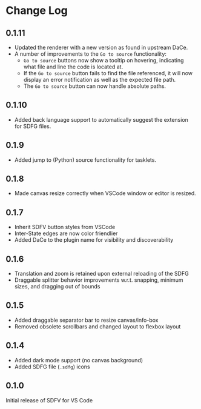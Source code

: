 # Change Log

## 0.1.11

- Updated the renderer with a new version as found in upstream DaCe.
- A number of improvements to the `Go to source` functionality:
  - `Go to source` buttons now show a tooltip on hovering, indicating what file
    and line the code is located at.
  - If the `Go to source` button fails to find the file referenced, it will now
    display an error notification as well as the expected file path.
  - The `Go to source` button can now handle absolute paths.

## 0.1.10

- Added back language support to automatically suggest the extension for SDFG
  files.

## 0.1.9

- Added jump to (Python) source functionality for tasklets.

## 0.1.8

- Made canvas resize correctly when VSCode window or editor is resized.

## 0.1.7

- Inherit SDFV button styles from VSCode
- Inter-State edges are now color friendlier
- Added DaCe to the plugin name for visibility and discoverability

## 0.1.6

- Translation and zoom is retained upon external reloading of the SDFG
- Draggable splitter behavior improvements w.r.t. snapping, minimum
  sizes, and dragging out of bounds

## 0.1.5

- Added draggable separator bar to resize canvas/info-box
- Removed obsolete scrollbars and changed layout to flexbox layout

## 0.1.4

- Added dark mode support (no canvas background)
- Added SDFG file (`.sdfg`) icons

## 0.1.0

Initial release of SDFV for VS Code